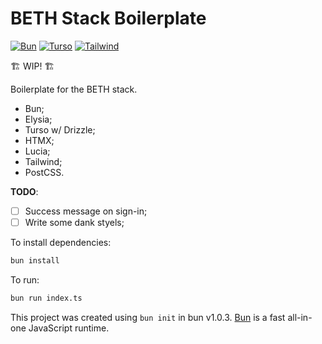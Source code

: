 # BETH Stack Boilerplate

[![Bun][bun-badge]][bun-url]
[![Turso][turso-badge]][turso-url]
[![Tailwind][tailwind-badge]][tailwind-url]

🏗️ WIP! 🏗️

Boilerplate for the BETH stack.

- Bun;
- Elysia;
- Turso w/ Drizzle;
- HTMX;
- Lucia;
- Tailwind;
- PostCSS.

**TODO**:
- [ ] Success message on sign-in;
- [ ] Write some dank styels;

To install dependencies:

```bash
bun install
```

To run:

```bash
bun run index.ts
```

This project was created using `bun init` in bun v1.0.3. [Bun](https://bun.sh) is a fast all-in-one JavaScript runtime.

[bun-badge]: https://img.shields.io/badge/bun-fbf0df?style=flat-square&logo=bun&logoColor=fbf0df&color=14151a
[bun-url]: https://bun.sh/
[turso-badge]: https://img.shields.io/badge/turso-121c22?style=flat-square&logo=sqlite&logoColor=4ff8d2
[turso-url]: https://turso.tech/
[tailwind-badge]: https://img.shields.io/badge/tailwind-0f172a?style=flat-square&logo=tailwindcss&logoColor=38bdf8
[tailwind-url]: https://tailwindcss.com/
